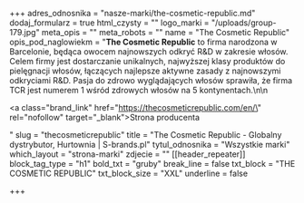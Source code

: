 +++
adres_odnosnika = "nasze-marki/the-cosmetic-republic.md"
dodaj_formularz = true
html_czysty = ""
logo_marki = "/uploads/group-179.jpg"
meta_opis = ""
meta_robots = ""
name = "The Cosmetic Republic"
opis_pod_naglowiekm = "**The Cosmetic Republic** to firma narodzona w Barcelonie, będąca owocem najnowszych odkryć R&D w zakresie włosów. Celem firmy jest dostarczanie unikalnych, najwyższej klasy produktów do pielęgnacji włosów, łączących najlepsze aktywne zasady z najnowszymi odkryciami R&D. Pasja do zdrowo wyglądających włosów sprawiła, że firma TCR jest numerem 1 wśród zdrowych włosów na 5 kontynentach.\n\n    <p><a class=\"brand_link\" href=\"https://thecosmeticrepublic.com/en/\" rel=\"nofollow\" target=\"_blank\">Strona producenta</a></p>"
slug = "thecosmeticrepublic"
title = "The Cosmetic Republic - Globalny dystrybutor, Hurtownia | S-brands.pl"
tytul_odnosnika = "Wszystkie marki"
which_layout = "strona-marki"
zdjecie = ""
[[header_repeater]]
block_tag_type = "h1"
bold_txt = "gruby"
break_line = false
txt_block = "THE COSMETIC REPUBLIC"
txt_block_size = "XXL"
underline = false

+++

